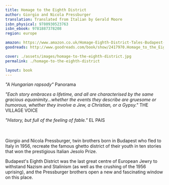```yaml
---
title: Homage to the Eighth District
author: Giorgio and Nicola Pressburger
translation: Translated from Italian by Gerald Moore
isbn_physical: 9780930523763
isbn_ebook: 9781887378208
region: europe

amazon: https://www.amazon.co.uk/Homage-Eighth-District-Tales-Budapest-ebook/dp/B07H2MMTK2/
goodreads: http://www.goodreads.com/book/show/2417970.Homage_to_the_Eighth_District

cover: ./assets/images/homage-to-the-eighth-district.jpg
permalink: ./homage-to-the-eighth-district

layout: book
---
```

*"A Hungarian rapsody"* Panorama

*"Each story embraces a lifetime, and all are characterised by the same gracious equanimity…whether the events they describe are gruesome or humorous, whether they involve a Jew, a Christian, or a Gypsy."* THE VILLAGE VOICE

*"History, but full of the feeling of fable."* EL PAIS

<br><br>
Giorgio and Nicola Pressburger, twin brothers born in Budapest who fled to Italy in 1956, recreate the famous ghetto district of their youth in ten stories that won the prestigious Italian Jesolo Prize.

Budapest's Eighth District was the last great centre of European Jewry to withstand Nazism and Stalinism (as well as the crushing of the 1956 uprising), and the Pressburger brothers open a new and fascinating window on this place.
